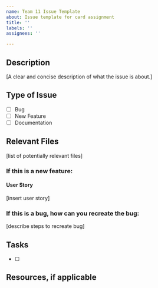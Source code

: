 ```yaml
---
name: Team 11 Issue Template
about: Issue template for card assignment
title: ''
labels: ''
assignees: ''

---
```


## Description
[A clear and concise description of what the issue is about.]

## Type of Issue
-[ ] Bug 
-[ ] New Feature
-[ ] Documentation
## Relevant Files
[list of potentially relevant files]

### If this is a new feature:
#### User Story
[insert user story]

### If this is a bug, how can you recreate the bug:
[describe steps to recreate bug]

## Tasks
-[ ]

## Resources, if applicable
